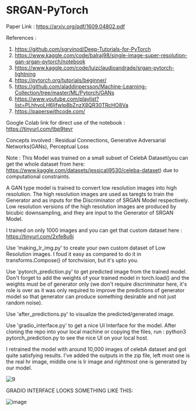 # SRGAN-PyTorch
Paper Link : https://arxiv.org/pdf/1609.04802.pdf

References : 
1. https://github.com/sgrvinod/Deep-Tutorials-for-PyTorch
2. https://www.kaggle.com/code/balraj98/single-image-super-resolution-gan-srgan-pytorch/notebook
3. https://www.kaggle.com/code/luizclaudioandrade/srgan-pytorch-lightning
4. https://pytorch.org/tutorials/beginner/
5. https://github.com/aladdinpersson/Machine-Learning-Collection/tree/master/ML/Pytorch/GANs
6. https://www.youtube.com/playlist?list=PLhhyoLH6IjfwIp8bZnzX8QR30TRcHO8Va
7. https://paperswithcode.com/

Google Colab link for direct use of the notebook : https://tinyurl.com/tbp9tevr

Concepts involved :
Residual Connections, Generative Adversarial Networks(GANs), Perceptual Loss

Note : This Model was trained on a small subset of CelebA Dataset(you can get the whole dataset from here: https://www.kaggle.com/datasets/jessicali9530/celeba-dataset) due to computational constraints.

A GAN type model is trained to convert low resolution images into high resolution. The high resolution images are used as taregts to train the Generator and as inputs for the Discriminator of SRGAN Model respectively. Low resolution versions of the high resolution images are produced by bicubic downsampling, and they are input to the Generator of SRGAN Model.

I trained on only 1000 images and you can get that custom dataset here : https://tinyurl.com/2xfe8u6j

Use 'making_lr_img.py' to create your own custom dataset of Low Resolution images. I foud it easy as compared to do it in transforms.Compose() of 
torchvision, but it's upto you.

Use 'pytorch_prediction.py' to get predicted image from the trained model. Don't forget to add the weights of your trained model in torch.load()
and the weights must be of generator only (we don't require discriminator here, it's role is over as it was only required to improve the predictions of generator model so that generator can produce something desirable and not just random noise).

Use 'after_predictions.py' to visualize the predicted/generated image.

Use 'gradio_interface.py' to get a nice UI Interface for the model. After cloning the repo into your local machine or copying the files, run : python3 pytorch_prediction.py to see the nice UI on your local host.

I retrained the model with around 10,000 images of celebA dataset and got quite satisfying results. I've added the outputs in the zip file, left most one is the real hr image, middle one is lr image and rightmost one is generated by our model.

![9](https://github.com/SarthakJain333/SRGAN-PyTorch/assets/99114224/661ab38e-77df-4aec-94bd-808ab63ff5f5)

GRADIO INTERFACE LOOKS SOMETHING LIKE THIS: 

![image](https://github.com/SarthakJain333/SRGAN-PyTorch/assets/99114224/01a75ef4-8004-405b-bd28-0bd7fca1b848)


